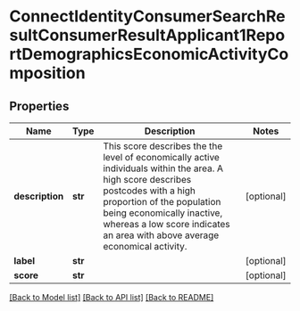 # ConnectIdentityConsumerSearchResultConsumerResultApplicant1ReportDemographicsEconomicActivityComposition

## Properties
Name | Type | Description | Notes
------------ | ------------- | ------------- | -------------
**description** | **str** | This score describes the the level of economically active individuals within the area. A high score describes postcodes with a high proportion of the population being economically inactive, whereas a low score indicates an area with above average economical activity. | [optional] 
**label** | **str** |  | [optional] 
**score** | **str** |  | [optional] 

[[Back to Model list]](../README.md#documentation-for-models) [[Back to API list]](../README.md#documentation-for-api-endpoints) [[Back to README]](../README.md)

